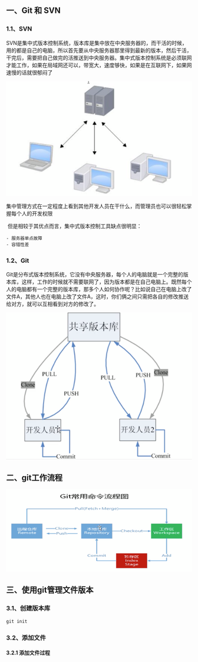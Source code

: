 ## 一、Git 和 SVN 

### 1.1、SVN

​		SVN是集中式版本控制系统，版本库是集中放在中央服务器的，而干活的时候，用的都是自己的电脑，所以首先要从中央服务器那里得到最新的版本，然后干活，干完后，需要把自己做完的活推送到中央服务器。集中式版本控制系统是必须联网才能工作，如果在局域网还可以，带宽大，速度够快，如果是在互联网下，如果网速慢的话就很郁闷了

![image-20200122141035146](./image-20200122141035146.png)

​	集中管理方式在一定程度上看到其他开发人员在干什么，而管理员也可以很轻松掌握每个人的开发权限

​	但是相较于其优点而言，集中式版本控制工具缺点很明显：

	- 服务器单点故障
	- 容错性差



### 1.2、Git

​		Git是分布式版本控制系统，它没有中央服务器，每个人的电脑就是一个完整的版本库，这样，工作的时候就不需要联网了，因为版本都是在自己电脑上。既然每个人的电脑都有一个完整的版本库，那多个人如何协作呢？比如说自己在电脑上改了文件A，其他人也在电脑上改了文件A，这时，你们俩之间只需把各自的修改推送给对方，就可以互相看到对方的修改了。

![image-20200122141848328](./image-20200122141848328.png)



## 二、git工作流程

![image-20200122142035681](./image-20200122142035681.png)



## 三、使用git管理文件版本

### 3.1、创建版本库

```javascript
git init
```

### 3.2、添加文件

#### 3.2.1 添加文件过程

